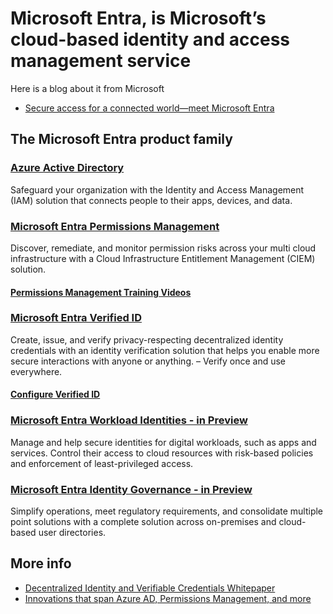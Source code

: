 # Microsoft Entra, is Microsoft’s cloud-based identity and access management service

Here is a blog about it from Microsoft 
* [Secure access for a connected world—meet Microsoft Entra](https://www.microsoft.com/en-us/security/blog/2022/05/31/secure-access-for-a-connected-worldmeet-microsoft-entra/#:~:text=Microsoft%20Entra%20is%20our%20new,(CIEM)%20and%20decentralized%20identity)

## The Microsoft Entra product family

### [Azure Active Directory](https://www.microsoft.com/en-au/security/business/identity-access/azure-active-directory)
Safeguard your organization with the Identity and Access Management (IAM) solution that connects people to their apps, devices, and data.

### [Microsoft Entra Permissions Management](https://www.microsoft.com/en-au/security/business/identity-access/microsoft-entra-permissions-management)
Discover, remediate, and monitor permission risks across your multi cloud infrastructure with a Cloud Infrastructure Entitlement Management (CIEM) solution.
#### [Permissions Management Training Videos](https://learn.microsoft.com/en-us/azure/active-directory/cloud-infrastructure-entitlement-management/training-videos)

### [Microsoft Entra Verified ID](https://www.microsoft.com/en-au/security/business/identity-access/microsoft-entra-verified-id)
Create, issue, and verify privacy-respecting decentralized identity credentials with an identity verification solution that helps you enable more secure interactions with anyone or anything. – Verify once and use everywhere.
  #### [Configure Verified ID](https://learn.microsoft.com/en-us/azure/active-directory/verifiable-credentials/verifiable-credentials-configure-tenant)
  
### [Microsoft Entra Workload Identities - in Preview](https://www.microsoft.com/en-au/security/business/identity-access/microsoft-entra-workload-identities)
Manage and help secure identities for digital workloads, such as apps and services. Control their access to cloud resources with risk-based policies and enforcement of least-privileged access.

### [Microsoft Entra Identity Governance - in Preview](https://www.microsoft.com/en-au/security/business/identity-access/microsoft-entra-identity-governance)
Simplify operations, meet regulatory requirements, and consolidate multiple point solutions with a complete solution across on-premises and cloud-based user directories.

## More info

* [Decentralized Identity and Verifiable Credentials Whitepaper](https://query.prod.cms.rt.microsoft.com/cms/api/am/binary/RE59eMI?culture=en-au&country=au)
* [Innovations that span Azure AD, Permissions Management, and more](https://ignite.microsoft.com/en-US/sessions/538bf946-a7bf-46dc-809f-9fbda241f918?source=sessions&culture=en-au&country=au)

